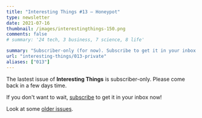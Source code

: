 ```yaml
---
title: "Interesting Things #13 — Honeypot"
type: newsletter
date: 2021-07-16
thumbnail: /images/interestingthings-150.png
comments: false
# summary: '24 tech, 3 business, 7 science, 8 life'

summary: "Subscriber-only (for now). Subscribe to get it in your inbox now!"
url: "interesting-things/013-private"
aliases: ["013"]
---
```


The lastest issue of **Interesting Things** is subscriber-only. Please come back in a few days time.

If you don't want to wait, [subscribe](/newsletter) to get it in your inbox now!

Look at some [older issues](/interesting-things).
